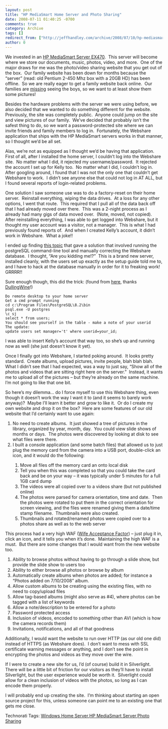 ```yaml
---
layout: post
title: "HP MediaSmart Home Server and Photo Sharing"
date: 2008-07-11 01:40:25 -0700
comments: true
category: Archive
tags: []
redirect_from: ["http://jeffhandley.com/archive/2008/07/10/hp-mediasmart-home-server-and-photo-sharing"]
author: 0
---
```

<!-- more -->
<p>We invested in an <a href="http://www.amazon.com/EX470-MediaSmart-Server-Windows-Drive/dp/B000UY1WSK" target="_blank">HP MediaSmart Server EX470</a>.  This server will become where we store our documents, music, photos, video, and more.  One of the major draws for me was the photo/video sharing website that you get out of the box.  Our family website has been down for months because the “server” (read: old Pentium 2-450 Mhz box with a 20GB HD) has been offline.  So we are really eager to get a family website back online.  Our families are <a href="http://blog.jeffhandley.com/archive/2008/05/12/life.reboot.aspx" target="_blank">missing</a> seeing the boys, so we want to at least show them some pictures!</p>  <p>Besides the hardware problems with the server we were using before, we also decided that we wanted to do something different for the website.  Previously, the site was completely public.  Anyone could jump on the site and view pictures of our family.  We’ve decided that probably isn’t the safest thing to do, so we want a password-protected site where we can invite friends and family members to log in.  Fortunately, the Webshare application that ships with the HP MediaSmart servers works in that manner, so I thought we’d be all set.</p>  <p>Alas, we’re not as equipped as I thought we’d be having that application.  First of all, after I installed the home server, I couldn’t log into the Webshare site.  No matter what I did, it rejected my username/password.  It rejected the account I set up for Kelly too.  No matter what I did, I couldn’t log in.  After googling around, I found that I was not the only one that couldn’t get Webshare to work.  I didn’t see anyone else that could not log in AT ALL, but I found several reports of login-related problems.</p>  <p>One solution I saw someone use was to do a factory-reset on their home server.  Reinstall everything, wiping the data drives.  At a loss for any other options, I went that route.  This required that I pull all of the data back off that I had already moved over there.  This was a 2-night process as I already had many gigs of data moved over.  (Note, moved, not copied).  After reinstalling everything, I was able to get logged into Webshare, but it thought my user account was a visitor, not a manager.  This is what I had previously found reports of.  And when I created Kelly’s account, it didn’t work in Webshare.  What a joke!!</p>  <p>I ended up finding <a href="http://www.wegotserved.co.uk/forums/index.php?showtopic=2387" target="_blank">this topic</a> that gave a solution that involved running the postgreSQL command-line tool and manually correcting the Webshare database.  I thought, “Are you kidding me!?”  This is a brand new server, installed cleanly, with the users set up exactly as the setup guide told me to, and I have to hack at the database manually in order for it to freaking work!  GRRRR!!</p>  <p>Sure enough though, this did the trick: (found from <a href="http://www.mediasmarthome.com/forum/thread/10263/Don-t-have-visitor-notification-tabs-etc-for-webshare/" target="_blank">here</a>, thanks <a href="http://www.mediasmarthome.com/profile/438/" target="_blank">DullingWine</a>!)</p>  <p><code>Do remote desktop to your home server     <br />Get a cmd prompt running      <br />cd c:\Program Files\PostgreSQL\8.2\bin      <br />psql.exe -U postgres      <br />\c sj      <br />select * from users;       <br />You should see yourself in the table - make a note of your userid       <br />The update:      <br />update users set manager='t' where userid=your_id;</code></p>  <p>I was able to insert Kelly’s account that way too, so she’s up and running now as well (she just doesn’t know it yet).</p>  <p>Once I finally got into Webshare, I started poking around.  It looks pretty standard.  Create albums, upload pictures, invite people, blah blah blah.  What I didn’t see that I had expected, was a way to just say, “Show all of the photos and videos that are sitting right here on the server.”  Instead, it wants me to upload all of the pictures – but they’re already on the same machine.  I’m not going to like that one bit.</p>  <p>So here’s my dilemma… do I force myself to use this Webshare thing, even though it doesn’t work the way I want it to (and it seems to barely work anyway)?  Maybe I’ll learn it better and grow to like it.  Or do I create my own website and drop it on the box?  Here are some features of our old website that I’d certainly want to use again:</p>  <ol>   <li>No need to create albums.  It just showed a tree of pictures in the library, organized by year, month, day.  You could view slide shows of months or days.  The photos were discovered by looking at disk to see what files were there.</li>    <li>I built a console application (and some batch files) that allowed us to just plug the memory card from the camera into a USB port, double-click an icon, and it would do the following:</li>    <ol>     <li>Move all files off the memory card an onto local disk</li>      <li>Tell you when this was completed so that you could take the card back and be on your way – it was typically under 5 minutes for a full 1GB card dump</li>      <li>The videos were all copied over to a videos share (but not published online)</li>      <li>The photos were parsed for camera orientation, time and date.  Then the photos were rotated to put them in the correct orientation for screen viewing, and the files were renamed giving them a date/time stamp filename.  Thumbnails were also created.</li>      <li>Thumbnails and rotated/renamed photos were copied over to a photos share as well as to the web server</li>   </ol> </ol>  <p>This process had a very high WAF (<a href="http://www.hanselman.com/blog/iPhoneEverythingThatCouldGoWrongDid.aspx" target="_blank">Wife Acceptance Factor</a>) – just plug it in, click an icon, and it tells you when it’s done.  Maintaining the high WAF is a must.  But there are some changes that I would want from the new website too.</p>  <ol>   <li>Ability to browse photos without having to go through a slide show, but provide the slide show to users too</li>    <li>Ability to either browse all photos or browse by album</li>    <li>Automatically create albums when photos are added; for instance a “Photos added on 7/10/2008” album.</li>    <li>Allow custom albums to be creating using the existing files, with no need to copy/upload files</li>    <li>Allow tag-based albums (might also serve as #4), where photos can be tagged with a list of keywords</li>    <li>Allow a note/description to be entered for a photo</li>    <li>Password protected access</li>    <li>Inclusion of videos, encoded to something other than AVI (which is how the camera records them)</li>    <li>Invitations, notifications, and all of that goodness</li> </ol>  <p>Additionally, I would want the website to run over HTTP (as our old one did) instead of HTTPS (as Webshare does).  I don’t want to mess with SSL certificate warning messages or anything, and I don’t see the point in encrypting the photos and videos as they move over the wire.</p>  <p>If I were to create a new site for us, I’d (of course) build it in Silverlight.  There will be a little bit of friction for our visitors as they’ll have to install Silverlight, but the user experience would be worth it.  Silverlight could allow for a clean inclusion of videos with the photos, so long as I can encode them properly.</p>  <p>I will probably end up creating the site.  I’m thinking about starting an open source project for this, unless someone can point me to an existing one that gets me close.</p>  <p></p>  <p></p>  <p></p>  <p></p>  <p></p>  <p></p>  <p></p>  <p></p>  <p></p>  <p></p>  <p></p>  <p></p>  <p></p>  <div class="wlWriterSmartContent" id="scid:0767317B-992E-4b12-91E0-4F059A8CECA8:4dfaad4b-6890-4f55-8bd1-7a21754a7d07" style="padding-right: 0px; display: inline; padding-left: 0px; float: none; padding-bottom: 0px; margin: 0px; padding-top: 0px">Technorati Tags: <a href="http://technorati.com/tags/Windows+Home+Server" rel="tag">Windows Home Server</a>,<a href="http://technorati.com/tags/HP+MediaSmart+Server" rel="tag">HP MediaSmart Server</a>,<a href="http://technorati.com/tags/Photo+Sharing" rel="tag">Photo Sharing</a></div>

